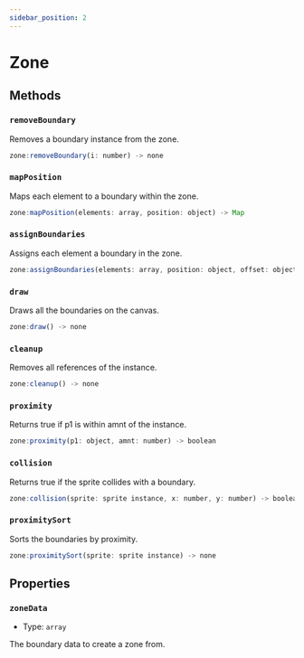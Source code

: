 ```yaml
---
sidebar_position: 2
---
```


# Zone

## Methods

### `removeBoundary`

Removes a boundary instance from the zone.

```js
zone:removeBoundary(i: number) -> none
```

### `mapPosition`

Maps each element to a boundary within the zone.

```js
zone:mapPosition(elements: array, position: object) -> Map
```

### `assignBoundaries`

Assigns each element a boundary in the zone.

```js
zone:assignBoundaries(elements: array, position: object, offset: object) -> none
```

### `draw`

Draws all the boundaries on the canvas.

```js
zone:draw() -> none
```

### `cleanup`

Removes all references of the instance.

```js
zone:cleanup() -> none
```

### `proximity`

Returns true if p1 is within amnt of the instance.

```js
zone:proximity(p1: object, amnt: number) -> boolean
```

### `collision`

Returns true if the sprite collides with a boundary.

```js
zone:collision(sprite: sprite instance, x: number, y: number) -> boolean
```

### `proximitySort`

Sorts the boundaries by proximity.

```js
zone:proximitySort(sprite: sprite instance) -> none
```

## Properties

### `zoneData`
* Type: `array`

The boundary data to create a zone from.
